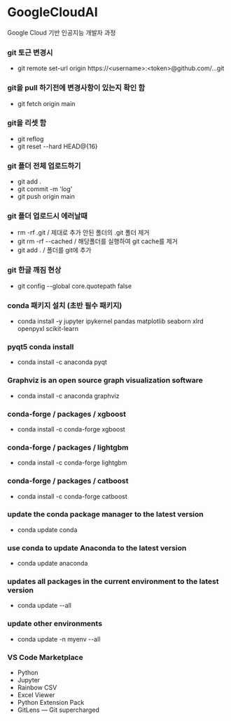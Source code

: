 # GoogleCloudAI
Google Cloud 기반 인공지능 개발자 과정

### git 토근 변경시
- git remote set-url origin https://\<username\>:\<token\>@github.com/...git

### git을 pull 하기전에 변경사항이 있는지 확인 함
- git fetch origin main

### git을 리셋 함
- git reflog
- git reset --hard HEAD@{16}

### git 폴더 전체 업로드하기
- git add .
- git commit -m 'log'
- git push origin main

### git 폴더 업로드시 에러날때
- rm -rf .git / 제대로 추가 안된 폴더의 .git 폴더 제거
- git rm -rf --cached / 해당폴더를 실행하여 git cache를 제거
- git add . / 폴더를 git에 추가

### git 한글 깨짐 현상
- git config --global core.quotepath false





### conda 패키지 설치 (초반 필수 패키지)
- conda install -y jupyter ipykernel pandas matplotlib seaborn xlrd openpyxl scikit-learn

### pyqt5 conda install
- conda install -c anaconda pyqt

### Graphviz is an open source graph visualization software
- conda install -c anaconda graphviz

### conda-forge / packages / xgboost
- conda install -c conda-forge xgboost

### conda-forge / packages / lightgbm
- conda install -c conda-forge lightgbm

### conda-forge / packages / catboost
- conda install -c conda-forge catboost

### update the conda package manager to the latest version
- conda update conda
### use conda to update Anaconda to the latest version
- conda update anaconda
### updates all packages in the current environment to the latest version
- conda update --all
### update other environments
- conda update -n myenv --all



### VS Code Marketplace
- Python
- Jupyter
- Rainbow CSV
- Excel Viewer
- Python Extension Pack
- GitLens — Git supercharged